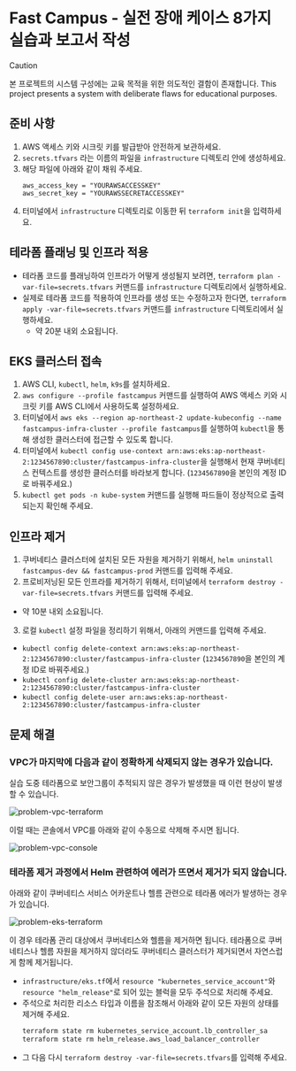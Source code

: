 # Fast Campus - 실전 장애 케이스 8가지 실습과 보고서 작성 

> [!CAUTION]
> 본 프로젝트의 시스템 구성에는 교육 목적을 위한 의도적인 결함이 존재합니다.
> This project presents a system with deliberate flaws for educational purposes.

## 준비 사항

1. AWS 액세스 키와 시크릿 키를 발급받아 안전하게 보관하세요.
2. `secrets.tfvars` 라는 이름의 파일을 `infrastructure` 디렉토리 안에 생성하세요.
3. 해당 파일에 아래와 같이 채워 주세요.
    ```
    aws_access_key = "YOURAWSACCESSKEY"
    aws_secret_key = "YOURAWSSECRETACCESSKEY"
    ```
4. 터미널에서 `infrastructure` 디렉토리로 이동한 뒤 `terraform init`을 입력하세요.

## 테라폼 플래닝 및 인프라 적용

- 테라폼 코드를 플래닝하여 인프라가 어떻게 생성될지 보려면, `terraform plan -var-file=secrets.tfvars` 커맨드를 `infrastructure` 디렉토리에서 실행하세요.
- 실제로 테라폼 코드를 적용하여 인프라를 생성 또는 수정하고자 한다면, `terraform apply -var-file=secrets.tfvars` 커맨드를 `infrastructure` 디렉토리에서 실행하세요.
  - 약 20분 내외 소요됩니다.

## EKS 클러스터 접속

1. AWS CLI, `kubectl`, `helm`, `k9s`를 설치하세요.
2. `aws configure --profile fastcampus` 커맨드를 실행하여 AWS 액세스 키와 시크릿 키를 AWS CLI에서 사용하도록 설정하세요.
3. 터미널에서 `aws eks --region ap-northeast-2 update-kubeconfig --name fastcampus-infra-cluster --profile fastcampus`를 실행하여 `kubectl`을 통해 생성한 클러스터에 접근할 수 있도록 합니다.
4. 터미널에서 `kubectl config use-context arn:aws:eks:ap-northeast-2:1234567890:cluster/fastcampus-infra-cluster`을 실행해서 현재 쿠버네티스 컨텍스트를 생성한 클러스터를 바라보게 합니다. (`1234567890`을 본인의 계정 ID로 바꿔주세요.)
5. `kubectl get pods -n kube-system` 커맨드를 실행해 파드들이 정상적으로 출력되는지 확인해 주세요.

## 인프라 제거

1. 쿠버네티스 클러스터에 설치된 모든 자원을 제거하기 위해서, `helm uninstall fastcampus-dev && fastcampus-prod` 커맨드를 입력해 주세요.
2. 프로비저닝된 모든 인프라를 제거하기 위해서, 터미널에서 `terraform destroy -var-file=secrets.tfvars` 커맨드를 입력해 주세요.
  - 약 10분 내외 소요됩니다.
3. 로컬 `kubectl` 설정 파일을 정리하기 위해서, 아래의 커맨드를 입력해 주세요.
  - `kubectl config delete-context arn:aws:eks:ap-northeast-2:1234567890:cluster/fastcampus-infra-cluster` (`1234567890`을 본인의 계정 ID로 바꿔주세요.)
  - `kubectl config delete-cluster arn:aws:eks:ap-northeast-2:1234567890:cluster/fastcampus-infra-cluster`
  - `kubectl config delete-user arn:aws:eks:ap-northeast-2:1234567890:cluster/fastcampus-infra-cluster`

## 문제 해결

### VPC가 마지막에 다음과 같이 정확하게 삭제되지 않는 경우가 있습니다.

실습 도중 테라폼으로 보안그룹이 추적되지 않은 경우가 발생했을 때 이런 현상이 발생할 수 있습니다.

![problem-vpc-terraform](https://assets.uniglot.dev/images/problem-vpc-terraform.png)

이럴 때는 콘솔에서 VPC를 아래와 같이 수동으로 삭제해 주시면 됩니다.

![problem-vpc-console](https://assets.uniglot.dev/images/problem-vpc-console.png)

### 테라폼 제거 과정에서 Helm 관련하여 에러가 뜨면서 제거가 되지 않습니다.

아래와 같이 쿠버네티스 서비스 어카운트나 헬름 관련으로 테라폼 에러가 발생하는 경우가 있습니다.

![problem-eks-terraform](https://assets.uniglot.dev/images/problem-eks-terraform.png)

이 경우 테라폼 관리 대상에서 쿠버네티스와 헬름을 제거하면 됩니다. 테라폼으로 쿠버네티스나 헬름 자원을 제거하지 않더라도 쿠버네티스 클러스터가 제거되면서 자연스럽게 함께 제거됩니다.

- `infrastructure/eks.tf`에서 `resource "kubernetes_service_account"`와 `resource "helm_release"`로 되어 있는 블럭을 모두 주석으로 처리해 주세요.
- 주석으로 처리한 리소스 타입과 이름을 참조해서 아래와 같이 모든 자원의 상태를 제거해 주세요.
  ```bash
  terraform state rm kubernetes_service_account.lb_controller_sa
  terraform state rm helm_release.aws_load_balancer_controller
  ```
- 그 다음 다시 `terraform destroy -var-file=secrets.tfvars`를 입력해 주세요.